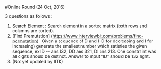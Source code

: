 #Online Round (24 Oct, 2016)

3 questions as follows :

1. Search Element : Search element in a sorted matrix (both rows and columns are sorted).
2. [Find Premutation] (https://www.interviewbit.com/problems/find-permutation) : Given a sequence of D and I (D for decreasing and I for increasing) generate the smallest number which satisfies the given sequence, ex ID -- ans 132, DD ans 321, DI ans 213. One constraint was all digits should be distinct.
  Answer to input “ID” should be 132 right.
3. (Not yet updated by IITK)
